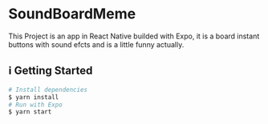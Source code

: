 <h1>
  SoundBoardMeme
</h1>
This Project is an app in React Native builded with Expo, it is a board instant buttons with sound efcts and is a little funny actually.

## :information_source: Getting Started

```bash
# Install dependencies
$ yarn install
# Run with Expo
$ yarn start 
```

